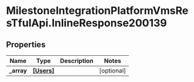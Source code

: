 # MilestoneIntegrationPlatformVmsResTfulApi.InlineResponse200139

## Properties
Name | Type | Description | Notes
------------ | ------------- | ------------- | -------------
**_array** | [**[Users]**](Users.md) |  | [optional] 
